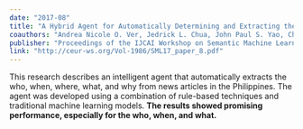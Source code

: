 ```yaml
---
date: "2017-08"
title: "A Hybrid Agent for Automatically Determining and Extracting the 5Ws of Filipino News Articles"
coauthors: "Andrea Nicole O. Ver, Jedrick L. Chua, John Paul S. Yao, Charibeth K. Cheng"
publisher: "Proceedings of the IJCAI Workshop on Semantic Machine Learning"
link: "http://ceur-ws.org/Vol-1986/SML17_paper_8.pdf"
---
```


This research describes an intelligent agent that automatically extracts the who, when, where, what, and why from news articles in the Philippines. The agent was developed using a combination of rule-based techniques and traditional machine learning models. **The results showed promising performance, especially for the who, when, and what.**
